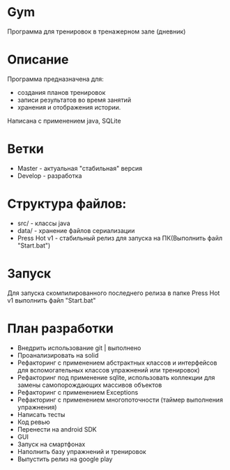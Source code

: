 # Gym
Программа для тренировок в тренажерном зале (дневник)

# Описание
Программа предназначена для:
- создания планов тренировок
- записи результатов во время занятий
- хранения и отображения истории. 

Написана с применением java, SQLite

# Ветки
- Master - актуальная "стабильная" версия
- Develop - разработка

# Структура файлов:
- src/ - классы java
- data/ - хранение файлов сериализации
- Press Hot v1 - стабильный релиз для запуска на ПК(Выполнить файл "Start.bat")

# Запуск
Для запуска скомпилированного последнего релиза в папке Press Hot v1 выполнить файл "Start.bat"

# План разработки
- Внедрить использование git | выполнено
- Проанализировать на solid
- Рефакторинг с применением абстрактных классов и интерфейсов для вспомогательных классов упражнений или тренировок)
- Рефакторинг под применение sqlite, использовать коллекции для замены самопорождающих массивов объектов
- Рефакторинг с применением Exceptions
- Рефакторинг с применением многопоточности (таймер выполнения упражнения)
- Написать тесты
- Код ревью
- Перенести на android SDK
- GUI
- Запуск на смартфонах
- Наполнить базу упражнений и тренировок
- Выпустить релиз на google play

